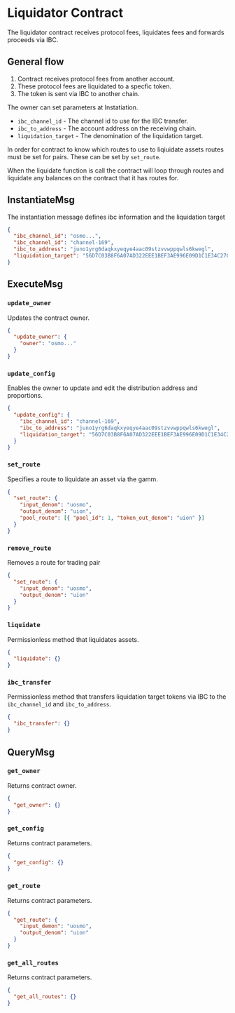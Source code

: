 # Liquidator Contract

The liquidator contract receives protocol fees, liquidates fees and forwards
proceeds via IBC.

## General flow

1. Contract receives protocol fees from another account.
2. These protocol fees are liquidated to a specfic token.
3. The token is sent via IBC to another chain.

The owner can set parameters at Instatiation.

- `ibc_channel_id` - The channel id to use for the IBC transfer.
- `ibc_to_address` - The account address on the receiving chain.
- `liquidation_target` - The denomination of the liquidation target.

In order for contract to know which routes to use to liqiuidate assets routes
must be set for pairs. These can be set by `set_route`.

When the liquidate function is call the contract will loop through routes and
liquidate any balances on the contract that it has routes for.

## InstantiateMsg

The instantiation message defines ibc information and the liquidation target

```json
{
  "ibc_channel_id": "osmo...",
  "ibc_channel_id": "channel-169",
  "ibc_to_address": "juno1yrg6daqkxyeqye4aac09stzvvwppqwls6kwegl",
  "liquidation_target": "56D7C03B8F6A07AD322EEE1BEF3AE996E09D1C1E34C27CF37E0D4A0AC5972516"
}
```

## ExecuteMsg

### `update_owner`

Updates the contract owner.

```json
{
  "update_owner": {
    "owner": "osmo..."
  }
}
```

### `update_config`

Enables the owner to update and edit the distribution address and proportions.

```json
{
  "update_config": {
    "ibc_channel_id": "channel-169",
    "ibc_to_address": "juno1yrg6daqkxyeqye4aac09stzvvwppqwls6kwegl",
    "liquidation_target": "56D7C03B8F6A07AD322EEE1BEF3AE996E09D1C1E34C27CF37E0D4A0AC5972516"
  }
}
```

### `set_route`

Specifies a route to liquidate an asset via the gamm.

```json
{
  "set_route": {
    "input_denom": "uosmo",
    "output_denom": "uion",
    "pool_route": [{ "pool_id": 1, "token_out_denom": "uion" }]
  }
}
```

### `remove_route`

Removes a route for trading pair

```json
{
  "set_route": {
    "input_denom": "uosmo",
    "output_denom": "uion"
  }
}
```

### `liquidate`

Permissionless method that liquidates assets.

```json
{
  "liquidate": {}
}
```

### `ibc_transfer`

Permissionless method that transfers liquidation target tokens via IBC to the
`ibc_channel_id` and `ibc_to_address`.

```json
{
  "ibc_transfer": {}
}
```

## QueryMsg

### `get_owner`

Returns contract owner.

```json
{
  "get_owner": {}
}
```

### `get_config`

Returns contract parameters.

```json
{
  "get_config": {}
}
```

### `get_route`

Returns contract parameters.

```json
{
  "get_route": {
    "input_demon": "uosmo",
    "output_denom": "uion"
  }
}
```

### `get_all_routes`

Returns contract parameters.

```json
{
  "get_all_routes": {}
}
```
